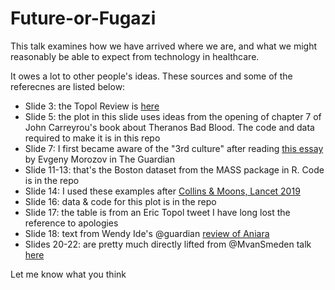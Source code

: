 # Future-or-Fugazi
This talk examines how we have arrived where we are, and what we might reasonably be able to expect from technology in healthcare.

It owes a lot to other people's ideas. These sources and some of the referecnes are listed below:
- Slide 3:	the Topol Review is [here](https://topol.hee.nhs.uk/)
-	Slide 5:	the plot in this slide uses ideas from the opening of chapter 7 of John Carreyrou's book about Theranos Bad Blood. The code and data required to make it is in this repo
-	Slide 7:	I first became aware of the "3rd culture" after reading [this essay](https://www.theguardian.com/commentisfree/2019/sep/07/jeffrey-epstein-mit-funding-tech-intellectuals) by Evgeny Morozov in The Guardian 
-	Slide 11-13:	that's the Boston dataset from the MASS package in R. Code is in the repo
-	Slide 14:	I used these examples after [Collins & Moons, Lancet 2019](https://www.thelancet.com/journals/lancet/article/PIIS0140-6736(19)30037-6/fulltext)
- Slide 16:	data & code for this plot is in the repo
- Slide 17: the table is from an Eric Topol tweet I have long lost the reference to apologies
- Slide 18:	text from Wendy Ide's @guardian [review of Aniara](https://www.theguardian.com/film/2019/aug/31/aniara-review-stunning-swedish-sci-fi-parable)
- Slides 20-22:	are pretty much directly lifted from @MvanSmeden talk [here](https://www.slideshare.net/MaartenvanSmeden/machine-learning-versus-traditional-statistical-modeling-and-medical-doctors)

Let me know what you think


